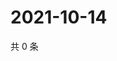 # 2021-10-14

共 0 条

<!-- BEGIN -->
<!-- 最后更新时间 Thu Oct 14 2021 08:50:16 GMT+0800 (China Standard Time) -->

<!-- END -->

